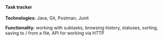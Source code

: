 #### Task tracker
**Technologies:** Java, Git, Postman, Junit

**Functionality**: working with subtasks, browsing history, statuses, sorting, saving to / from a file, API for working via HTTP
